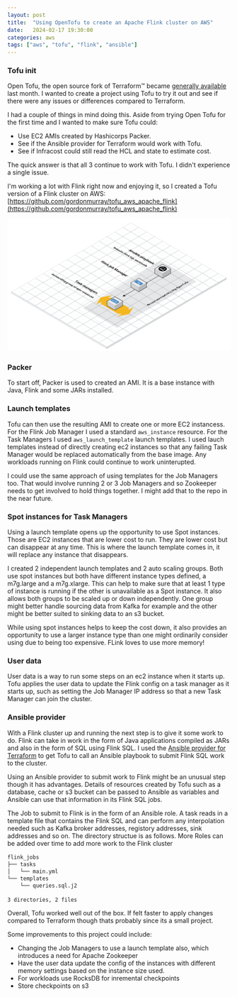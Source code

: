 ```yaml
---
layout: post
title:  "Using OpenTofu to create an Apache Flink cluster on AWS"
date:   2024-02-17 19:30:00
categories: aws
tags: ["aws", "tofu", "flink", "ansible"]
---
```


### Tofu init

Open Tofu, the open source fork of Terraform™ became [generally available](https://www.linuxfoundation.org/press/opentofu-announces-general-availability) last month. I wanted to create a project using Tofu to try it out and see if there were any issues or differences compared to Terraform.

I had a couple of things in mind doing this. Aside from trying Open Tofu for the first time and I wanted to make sure Tofu could:

* Use EC2 AMIs created by Hashicorps Packer.
* See if the Ansible provider for Terraform would work with Tofu.
* See if Infracost could still read the HCL and state to estimate cost.

The quick answer is that all 3 continue to work with Tofu. I didn't experience a single issue.

I'm working a lot with Flink right now and enjoying it, so I created a Tofu version of a Flink cluster on AWS: [https://github.com/gordonmurray/tofu_aws_apache_flink](https://github.com/gordonmurray/tofu_aws_apache_flink)

![Overview diagram](/images/tofu_aws_flink_cluster.png)

### Packer

To start off, Packer is used to created an AMI. It is a base instance with Java, Flink and some JARs installed.

### Launch templates

Tofu can then use the resulting AMI to create one or more EC2 instancess. For the Flink Job Manager I used a standard `aws_instance` resource. For the Task Managers I used `aws_launch_template` launch templates. I used lauch templates instead of directly creating ec2 instances so that any failing Task Manager would be replaced automatically from the base image. Any workloads running on Flink could continue to work uninterupted.

I could use the same approach of using templates for the Job Managers too. That would involve running 2 or 3 Job Managers and so Zookeeper needs to get involved to hold things together. I might add that to the repo in the near future.

### Spot instances for Task Managers

Using a launch template opens up the opportunity to use Spot instances. Those are EC2 instances that are lower cost to run. They are lower cost but can disappear at any time. This is where the launch template comes in, it will replace any instance that disappears.

I created 2 independent launch templates and 2 auto scaling groups. Both use spot instances but both have different instance types defined, a m7g.large and a m7g.xlarge. This can help to make sure that at least 1 type of instance is running if the other is unavailable as a Spot instance. It also allows both groups to be scaled up or down independently. One group might better handle sourcing data from Kafka for example and the other might be better suited to sinking data to an s3 bucket.

While using spot instances helps to keep the cost down, it also provides an opportunity to use a larger instance type than one might ordinarily consider using due to being too expensive. FLink loves to use more memory!

### User data

User data is a way to run some steps on an ec2 instance when it starts up. Tofu applies the user data to update the Flink config on a task manager as it starts up, such as setting the Job Manager IP address so that a new Task Manager can join the cluster.

### Ansible provider

With a Flink cluster up and running the next step is to give it some work to do. Flink can take in work in the form of Java applications compiled as JARs and also in the form of SQL using Flink SQL. I used the [Ansible provider for Terraform](https://registry.terraform.io/providers/ansible/ansible/latest/docs) to get Tofu to call an Ansible playbook to submit Flink SQL work to the cluster.

Using an Ansible provider to submit work to Flink might be an unusual step though it has advantages. Details of resources created by Tofu such as a database, cache or s3 bucket can be passed to Ansible as variables and Ansible can use that information in its Flink SQL jobs.

The Job to submit to Flink is in the form of an Ansible role. A task reads in a template file that contains the Flink SQL and can perform any interpolation needed such as Kafka broker addresses, registory addresses, sink addresses and so on. The directory structue is as follows. More Roles can be added over time to add more work to the Flink cluster

```
flink_jobs
├── tasks
│   └── main.yml
└── templates
    └── queries.sql.j2

3 directories, 2 files
```

Overall, Tofu worked well out of the box. If felt faster to apply changes compared to Terraform though thats probably since its a small project.

Some improvements to this project could include:

* Changing the Job Managers to use a launch template also, which introduces a need for Apache Zookeeper
* Have the user data update the config of the instances with different memory settings based on the instance size used.
* For workloads use RocksDB for inremental checkpoints
* Store checkpoints on s3



